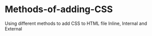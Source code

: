 # Methods-of-adding-CSS
Using different methods to add CSS to HTML file
Inline, Internal and External